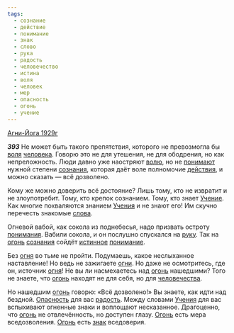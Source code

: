 ```yaml
---
tags:
  - сознание
  - действие
  - понимание
  - знак
  - слово
  - рука
  - радость
  - человечество
  - истина
  - воля
  - человек
  - мер
  - опасность
  - огонь
  - учение
---
```


[Агни-Йога 1929г](https://127.0.0.1:4002/agni/1929)

___393___
Не может быть такого препятствия, которого не превозмогла бы [воля](../../../tags/#воля) [человека](../../../tags/#человек). Говорю это не для утешения, не для ободрения, но как непреложность. Люди давно уже наостряют [волю](../../../tags/#воля), но не [понимают](../../../tags/#[понимание](../../../tags/#понимание)) нужной степени [сознания](../../../tags/#[сознание](../../../tags/#сознание)), которая даёт воле полномочие [действия](../../../tags/#действие), и можно сказать — всё дозволено.   

Кому же можно доверить всё достояние? Лишь тому, кто не извратит и не злоупотребит. Тому, кто крепок сознанием. Тому, кто знает [Учение](../../../tags/#учение). Как многие похваляются знанием [Учения](../../../tags/#учение) и не знают его! Им скучно перечесть знакомые [слова](../../../tags/#слово).   

Огневой вабой, как сокола из поднебесья, надо призвать остроту [понимания](../../../tags/#[понимание](../../../tags/#понимание)). Вабили сокола, и он послушно спускался на [руку](../../../tags/#рука). Так на [огонь](../../../tags/#огонь) [сознания](../../../tags/#[сознание](../../../tags/#сознание)) сойдёт [истинное](../../../tags/#истина) [понимание](../../../tags/#понимание).   

Без [огня](../../../tags/#огонь) во тьме не пройти. Подумаешь, какое неслыханное наставление! Но ведь не зажигаете [огни](../../../tags/#огонь). Но даже не осмотритесь, где он, источник [огня](../../../tags/#огонь)! Не вы ли насмехаетесь над [огонь](../../../tags/#огонь) нашедшими? Того не знаете, что [огонь](../../../tags/#огонь) находят не для себя, но для [человечества](../../../tags/#человечество).   

Но нашедшим [огонь](../../../tags/#огонь) говорю: «Всё дозволено!» Вы знаете, как идти над бездной. [Опасность](../../../tags/#опасность) для вас [радость](../../../tags/#радость). Между словами [Учения](../../../tags/#учение) для вас вспыхивают огненные знаки и воплощают несказанное. Драгоценно, что [огонь](../../../tags/#огонь) не отвлечённость, но доступен глазу. [Огонь](../../../tags/#огонь) есть мера вседозволения. [Огонь](../../../tags/#огонь) есть [знак](../../../tags/#знак) вседоверия.